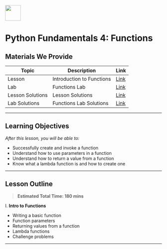 <img src="https://ga-dash.s3.amazonaws.com/production/assets/logo-9f88ae6c9c3871690e33280fcf557f33.png" width="50" height="50">

# Python Fundamentals 4: Functions

## Materials We Provide


| Topic | Description | Link |
| --- | --- | --- |
| Lesson | Introduction to Functions | [Link](./starter-code.ipynb) |
| Lab | Functions Lab | [Link](./functions-lab.ipynb) |
| Lesson Solutions | Lesson Solutions | [Link](./solution-code/solution-code.ipynb) |
| Lab Solutions | Functions Lab Solutions | [Link](./solution-code/functions-lab-solutions.ipynb) |

---

## Learning Objectives
*After this lesson, you will be able to:*

- Successfully create and invoke a function
- Understand how to use parameters in a function
- Understand how to return a value from a function
- Know what a lambda function is and how to create one
---

## Lesson Outline

> **Estimated Total Time: 180 mins**

I. **Intro to Functions**
- Writing a basic function
- Function parameters
- Returning values from a function
- Lambda functions
- Challenge problems

---
